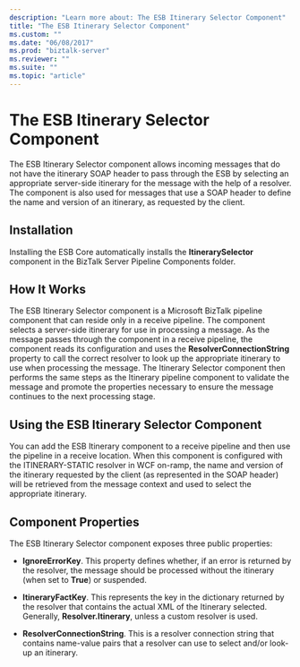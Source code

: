 ```yaml
---
description: "Learn more about: The ESB Itinerary Selector Component"
title: "The ESB Itinerary Selector Component"
ms.custom: ""
ms.date: "06/08/2017"
ms.prod: "biztalk-server"
ms.reviewer: ""
ms.suite: ""
ms.topic: "article"
---
```

# The ESB Itinerary Selector Component
The ESB Itinerary Selector component allows incoming messages that do not have the itinerary SOAP header to pass through the ESB by selecting an appropriate server-side itinerary for the message with the help of a resolver. The component is also used for messages that use a SOAP header to define the name and version of an itinerary, as requested by the client.  
  
## Installation  
 Installing the ESB Core automatically installs the **ItinerarySelector** component in the BizTalk Server Pipeline Components folder.  
  
## How It Works  
 The ESB Itinerary Selector component is a Microsoft BizTalk pipeline component that can reside only in a receive pipeline. The component selects a server-side itinerary for use in processing a message. As the message passes through the component in a receive pipeline, the component reads its configuration and uses the **ResolverConnectionString** property to call the correct resolver to look up the appropriate itinerary to use when processing the message. The Itinerary Selector component then performs the same steps as the Itinerary pipeline component to validate the message and promote the properties necessary to ensure the message continues to the next processing stage.  
  
## Using the ESB Itinerary Selector Component  
 You can add the ESB Itinerary component to a receive pipeline and then use the pipeline in a receive location. When this component is configured with the ITINERARY-STATIC resolver in WCF on-ramp, the name and version of the itinerary requested by the client (as represented in the SOAP header) will be retrieved from the message context and used to select the appropriate itinerary.  
  
## Component Properties  
 The ESB Itinerary Selector component exposes three public properties:  
  
-   **IgnoreErrorKey**. This property defines whether, if an error is returned by the resolver, the message should be processed without the itinerary (when set to **True**) or suspended.  
  
-   **ItineraryFactKey**. This represents the key in the dictionary returned by the resolver that contains the actual XML of the Itinerary selected. Generally, **Resolver.Itinerary**, unless a custom resolver is used.  
  
-   **ResolverConnectionString**. This is a resolver connection string that contains name-value pairs that a resolver can use to select and/or look-up an itinerary.
